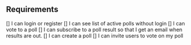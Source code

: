 ## Requirements

[] I can login or register
[] I can see list of active polls without login
[] I can vote to a poll
[] I can subscribe to a poll result so that I get an email when results are out.
[] I can create a poll
[] I can invite users to vote on my poll